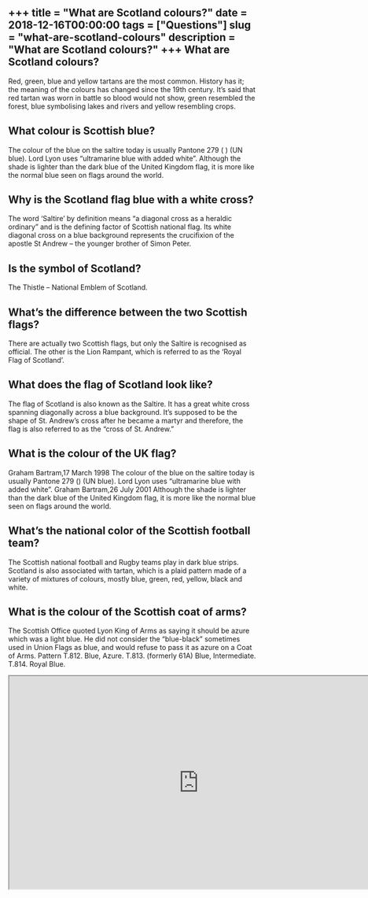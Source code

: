 +++
title = "What are Scotland colours?"
date = 2018-12-16T00:00:00
tags = ["Questions"]
slug = "what-are-scotland-colours"
description = "What are Scotland colours?"
+++
What are Scotland colours?
--------------------------

Red, green, blue and yellow tartans are the most common. History has it; the meaning of the colours has changed since the 19th century. It’s said that red tartan was worn in battle so blood would not show, green resembled the forest, blue symbolising lakes and rivers and yellow resembling crops.

What colour is Scottish blue?
-----------------------------

The colour of the blue on the saltire today is usually Pantone 279 ( ) (UN blue). Lord Lyon uses “ultramarine blue with added white”. Although the shade is lighter than the dark blue of the United Kingdom flag, it is more like the normal blue seen on flags around the world.

Why is the Scotland flag blue with a white cross?
-------------------------------------------------

The word ‘Saltire’ by definition means “a diagonal cross as a heraldic ordinary” and is the defining factor of Scottish national flag. Its white diagonal cross on a blue background represents the crucifixion of the apostle St Andrew – the younger brother of Simon Peter.

Is the symbol of Scotland?
--------------------------

The Thistle – National Emblem of Scotland.

What’s the difference between the two Scottish flags?
-----------------------------------------------------

There are actually two Scottish flags, but only the Saltire is recognised as official. The other is the Lion Rampant, which is referred to as the ‘Royal Flag of Scotland’.

What does the flag of Scotland look like?
-----------------------------------------

The flag of Scotland is also known as the Saltire. It has a great white cross spanning diagonally across a blue background. It’s supposed to be the shape of St. Andrew’s cross after he became a martyr and therefore, the flag is also referred to as the “cross of St. Andrew.”

What is the colour of the UK flag?
----------------------------------

Graham Bartram,17 March 1998 The colour of the blue on the saltire today is usually Pantone 279 () (UN blue). Lord Lyon uses “ultramarine blue with added white”. Graham Bartram,26 July 2001 Although the shade is lighter than the dark blue of the United Kingdom flag, it is more like the normal blue seen on flags around the world.

What’s the national color of the Scottish football team?
--------------------------------------------------------

The Scottish national football and Rugby teams play in dark blue strips. Scotland is also associated with tartan, which is a plaid pattern made of a variety of mixtures of colours, mostly blue, green, red, yellow, black and white.

What is the colour of the Scottish coat of arms?
------------------------------------------------

The Scottish Office quoted Lyon King of Arms as saying it should be azure which was a light blue. He did not consider the “blue-black” sometimes used in Union Flags as blue, and would refuse to pass it as azure on a Coat of Arms. Pattern T.812. Blue, Azure. T.813. (formerly 61A) Blue, Intermediate. T.814. Royal Blue.

<iframe allow="accelerometer; autoplay; clipboard-write; encrypted-media; gyroscope; picture-in-picture" allowfullscreen="" class="__youtube_prefs__  epyt-is-override  no-lazyload" data-no-lazy="1" data-origheight="433" data-origwidth="770" data-skipgform_ajax_framebjll="" height="433" id="_ytid_85888" loading="lazy" src="https://www.youtube.com/embed/bcRFqs75FZg?enablejsapi=1&autoplay=0&cc_load_policy=0&cc_lang_pref=&iv_load_policy=1&loop=0&modestbranding=0&rel=1&fs=1&playsinline=0&autohide=2&theme=dark&color=red&controls=1&" title="YouTube player" width="770"></iframe>